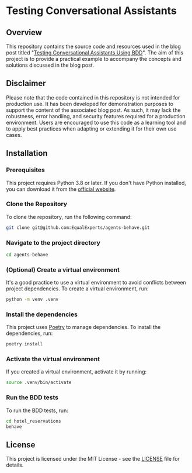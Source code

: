 # Testing Conversational Assistants

## Overview

This repository contains the source code and resources used in the blog post titled "[Testing Conversational Assistants Using BDD](https://equalexperts.blogin.co/posts/testing-conversational-assistants-using-bdd-256119)". The aim of this project is to provide a practical example to accompany the concepts and solutions discussed in the blog post.

## Disclaimer

Please note that the code contained in this repository is not intended for production use. It has been developed for demonstration purposes to support the content of the associated blog post. As such, it may lack the robustness, error handling, and security features required for a production environment. Users are encouraged to use this code as a learning tool and to apply best practices when adapting or extending it for their own use cases.

## Installation

### Prerequisites

This project requires Python 3.8 or later. If you don't have Python installed, you can download it from the [official website](https://www.python.org/downloads/).

### Clone the Repository

To clone the repository, run the following command:

```bash
git clone git@github.com:EqualExperts/agents-behave.git
```

### Navigate to the project directory


```bash
cd agents-behave
```

### (Optional) Create a virtual environment

It's a good practice to use a virtual environment to avoid conflicts between project dependencies. To create a virtual environment, run:

```bash
python -m venv .venv
```

### Install the dependencies

This project uses [Poetry](https://python-poetry.org/) to manage dependencies. To install the dependencies, run:

```bash
poetry install
```

### Activate the virtual environment

If you created a virtual environment, activate it by running:

```bash
source .venv/bin/activate
```

### Run the BDD tests

To run the BDD tests, run:

```bash
cd hotel_reservations
behave
```

## License

This project is licensed under the MIT License - see the [LICENSE](LICENSE) file for details.
